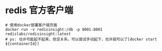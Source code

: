 # redis 官方客户端

```shell
# 使用docker部署客户端页面
docker run -v redisinsight:/db -p 8001:8001 redislabs/redisinsight:latest
# ps: 也许可能起不起来，但没关系，可以尝试手动起下，也许就可以了[docker start ${containerId}]
```
